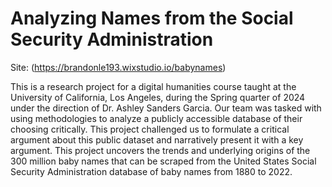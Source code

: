 # Analyzing Names from the Social Security Administration

Site: (https://brandonle193.wixstudio.io/babynames)

This is a research project for a digital humanities course taught at the University of California, Los Angeles, during the Spring quarter of 2024 under the direction of Dr. Ashley Sanders Garcia.
Our team was tasked with using methodologies to analyze a publicly accessible database of their choosing critically. This project challenged us to formulate a critical argument about this public dataset and narratively present it with a key argument.
This project uncovers the trends and underlying origins of the 300 million baby names that can be scraped from the United States Social Security Administration database of baby names from 1880 to 2022.
